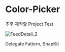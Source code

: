 # Color-Picker
추후 제작할 Project Test


![FeedDetail_2](https://user-images.githubusercontent.com/56185581/165454290-6b20a976-e860-41ab-ab27-86c512230003.gif)

Delegate Fattern, SnapKit
